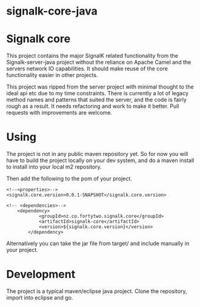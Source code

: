 # signalk-core-java
Signalk core
============

This project contains the  major SignalK related functionality from the Signalk-server-java project without the reliance on Apache Camel and the servers network IO capabilities. It should make reuse of the core functionality easier in other projects.

This project was ripped from the server project with minimal thought to the ideal api etc due to my time constraints. There is currently a lot of legacy method names and patterns that suited the server, and the code is fairly rough as a result. It needs refactoring and work to make it better. Pull requests with improvements are welcome.

Using
=====
The project is not in any public maven repository yet. So for now you will have to build the project locally on your dev system, and do a maven install to install into your local m2 repository. 

Then add the following to the pom of your project.
```
<!--<properties>-->
<signalk.core.version>0.0.1-SNAPSHOT</signalk.core.version>

<!-- <dependencies>-->
    <dependency>
			<groupId>nz.co.fortytwo.signalk.core</groupId>
			<artifactId>signalk-core</artifactId>
			<version>${signalk.core.version}</version>
		</dependency>

```
Alternatively you can take the jar file from target/ and include manually in your project.

Development
===========

The project is a typical maven/eclipse java project. Clone the repository, import into eclipse and go.


